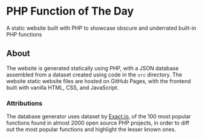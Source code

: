 # PHP Function of The Day

A static website built with PHP to showcase obscure and underrated built-in PHP functions

## About

The website is generated statically using PHP, with a JSON database assembled from a dataset created using code in the `src` directory.
The website static website files are hosted on GitHub Pages, with the frontend built with vanilla HTML, CSS, and JavaScript.

### Attributions

The database generator uses dataset by [Exact.io](https://www.exakat.io/en/top-100-php-functions/), of the 100 most popular functions 
found in almost 2000 open source PHP projects, in order to diff out the most popular functions and highlight the lesser known ones.
